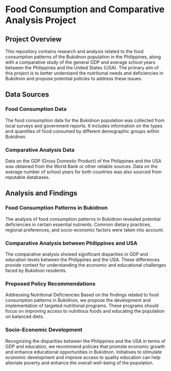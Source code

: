 # Food Consumption and Comparative Analysis Project

## Project Overview
This repository contains research and analysis related to the food consumption patterns of the Bukidnon population in the Philippines, along with a comparative study of the general GDP and average school years between the Philippines and the United States (USA). The primary aim of this project is to better understand the nutritional needs and deficiencies in Bukidnon and propose potential policies to address these issues.

## Data Sources
### Food Consumption Data
The food consumption data for the Bukidnon population was collected from local surveys and government reports.
It includes information on the types and quantities of food consumed by different demographic groups within Bukidnon.
### Comparative Analysis Data
Data on the GDP (Gross Domestic Product) of the Philippines and the USA was obtained from the World Bank or other reliable sources.
Data on the average number of school years for both countries was also sourced from reputable databases.
## Analysis and Findings
### Food Consumption Patterns in Bukidnon
The analysis of food consumption patterns in Bukidnon revealed potential deficiencies in certain essential nutrients.
Common dietary practices, regional preferences, and socio-economic factors were taken into account.
### Comparative Analysis between Philippines and USA
The comparative analysis showed significant disparities in GDP and education levels between the Philippines and the USA.
These differences provide context for understanding the economic and educational challenges faced by Bukidnon residents.
### Proposed Policy Recommendations
Addressing Nutritional Deficiencies
Based on the findings related to food consumption patterns in Bukidnon, we propose the development and implementation of targeted nutritional programs.
These programs should focus on improving access to nutritious foods and educating the population on balanced diets.
### Socio-Economic Development
Recognizing the disparities between the Philippines and the USA in terms of GDP and education, we recommend policies that promote economic growth and enhance educational opportunities in Bukidnon.
Initiatives to stimulate economic development and improve access to quality education can help alleviate poverty and enhance the overall well-being of the population.
